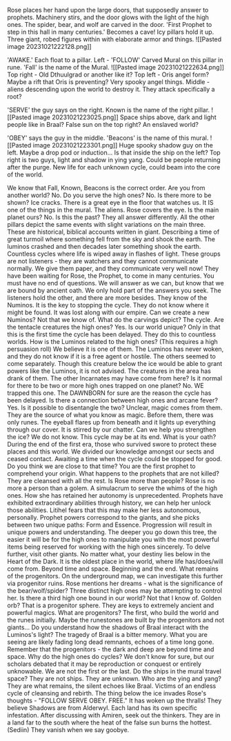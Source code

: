 Rose places her hand upon the large doors, that supposedly answer to prophets. Machinery stirs, and the door glows with the light of the high ones. The spider, bear, and wolf are carved in the door. 'First Prophet to step in this hall in many centuries.' 
Becomes a cave! Icy pillars hold it up. Three giant, robed figures within with elaborate armor and things. ![[Pasted image 20231021222128.png]]

'AWAKE.'
Each float to a pillar. 
Left - 'FOLLOW'
Carved Mural on this pillar in rune.
'Fall' is the name of the Mural. 
![[Pasted image 20231021222634.png]]
Top right - Old Dthuulgrad or another like it?
Top left - Oris angel form? Maybe a rift that Oris is preventing? Very spooky angel things.
Middle - aliens descending upon the world to destroy it. They attack specifically a root?


'SERVE' the guy says on the right.
Known is the name of the right pillar. ![[Pasted image 20231021223025.png]]
Space ships above, dark and light people like in Braal? False sun on the top right? An enslaved world?

'OBEY' says the guy in the middle.
'Beacons' is the name of this mural. ![[Pasted image 20231021223301.png]]
Huge spooky shadow guy on the left. Maybe a drop pod or induction... Is that inside the ship on the left? Top right is two guys, light and shadow in ying yang. Could be people returning after the purge. New life for each unknown cycle, could beam into the core of the world.

We know that Fall, Known, Beacons is the correct order.
Are you from another world? No. 
Do you serve the high ones? No.
Is there more to be shown? Ice cracks.
There is a great eye in the floor that watches us. It IS one of the things in the mural. The aliens. 
Rose covers the eye.
Is the main planet ours? No.
Is this the past? They all answer differently.
All the other pillars depict the same events with slight variations on the main three. 
These are historical, biblical accounts written in giant. Describing a time of great turmoil where something fell from the sky and shook the earth. The luminos crashed and then decades later something shook the earth. Countless cycles where life is wiped away in flashes of light. 
These groups are not listeners - they are watchers and they cannot communicate normally. 
We give them paper, and they communicate very well now! They have been waiting for Rose, the Prophet, to come in many centuries. You must have no end of questions. We will answer as we can, but know that we are bound by ancient oath. We only hold part of the answers you seek. The listeners hold the other, and there are more besides. 
They know of the Numinos. It is the key to stopping the cycle. They do not know where it might be found. It was lost along with our empire. Can we create a new Numinos? Not that we know of. What do the carvings depict? The cycle. Are the tentacle creatures the high ones? Yes. Is our world unique? Only in that this is the first time the cycle has been delayed. They do this to countless worlds. How is the Luminos related to the high ones? (This requires a high persuasion roll) We believe it is one of them. The Luminos has never woken, and they do not know if it is a free agent or hostile. The others seemed to come separately. Though this creature below the ice would be able to grant powers like the Luminos, it is not advised. The creatures in the area has drank of them. The other Incarnates may have come from here? Is it normal for there to be two or more high ones trapped on one planet? No. WE trapped this one. The DAWNBORN for sure are the reason the cycle has been delayed. Is there a connection between high ones and arcane fever? Yes. Is it possible to disentangle the two? Unclear, magic comes from them. They are the source of what you know as magic. Before them, there was only runes. The eyeball flares up from beneath and it lights up everything through our cover. It is stirred by our chatter. Can we help you strengthen the ice? We do not know. This cycle may be at its end. What is your oath? During the end of the first era, those who survived swore to protect these places and this world. We divided our knowledge amongst our sects and ceased contact. Awaiting a time when the cycle could be stopped for good. Do you think we are close to that time? You are the first prophet to comprehend your origin. What happens to the prophets that are not killed? They are cleansed with all the rest. Is Rose more than people? Rose is no more a person than a golem. A simulacrum to serve the whims of the high ones. How she has retained her autonomy is unprecedented. Prophets have exhibited extraordinary abilities through history, we can help her unlock those abilities. Litihel fears that this may make her less autonomous, personally. Prophet powers correspond to the giants, and she picks between two unique paths: Form and Essence. Progression will result in unique powers and understanding. The deeper you go down this tree, the easier it will be for the high ones to manipulate you with the most powerful items being reserved for working with the high ones sincerely. To delve further, visit other giants. No matter what, your destiny lies below in the Heart of the Dark. It is the oldest place in the world, where life has/does/will come from. Beyond time and space. Beginning and the end. What remains of the progenitors. On the underground map, we can investigate this further via progenitor ruins. Rose mentions her dreams - what is the significance of the bear/wolf/spider? Three distinct high ones may be attempting to control her. Is there a third high one bound in our world? Not that I know of. Golden orb? That is a progenitor sphere. They are keys to extremely ancient and powerful magics. What are progenitors? The first, who build the world and the runes initially. Maybe the runestones are built by the progenitors and not giants... Do you understand how the shadows of Braal interact with the Luminos's light? The tragedy of Braal is a bitter memory. What you are seeing are likely fading long dead remnants, echoes of a time long gone. Remember that the progenitors - the dark and deep are beyond time and space. Why do the high ones do cycles? We don't know for sure, but our scholars debated that it may be reproduction or conquest or entirely unknowable. We are not the first or the last. Do the ships in the mural travel space? They are not ships. They are unknown. Who are the ying and yang? They are what remains, the silent echoes like Braal. Victims of an endless cycle of cleansing and rebirth. The thing below the ice invades Rose's thoughts - "FOLLOW SERVE OBEY. FREE." It has woken up the thralls! They believe Shadows are from Alderwyl. Each land has its own specific infestation. After discussing with Amiren, seek out the thinkers. They are in a land far to the south where the heat of the false sun burns the hottest. (Sediin) They vanish when we say goobye.